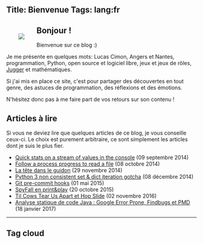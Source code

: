 Title: Bienvenue
Tags: lang:fr
---

<img src="images/Tom_Brown_Mathematics_CC-by-2-0_cropped.jpg" class="column-img">

## Bonjour !

Bienvenue sur ce blog :)

Je me présente en quelques mots: Lucas Cimon,
Angers et Nantes,
programmation, Python, open source et logiciel libre,
jeux et jeux de rôles,
[Jugger](https://www.youtube.com/watch?v=x4Ss-ZG6M1g) et mathématiques.

Si j'ai mis en place ce site, c'est pour partager des découvertes en tout genre,
des astuces de programmation, des réflexions et des émotions.

N'hésitez donc pas à me faire part de vos retours sur son contenu !


## Articles à lire

Si vous ne deviez lire que quelques articles de ce blog, je vous conseille ceux-ci.
Le choix est purement arbitraire, ce sont simplement les articles dont je suis le plus fier.

- [Quick stats on a stream of values in the console](quick-stats-on-a-stream-of-values-in-the-console.html) (09 septembre 2014)
- [Follow a process progress to read a file](follow-a-progress-progress-to-read-a-file.html) (08 octobre 2014)
- [La tête dans le guidon](la-tete-dans-le-guidon.html) (29 novembre 2014)
- [Python 3 non consistent set & dict iteration gotcha](python-3-non-consistent-set-dict-iteration-gotcha.html) (08 décembre 2014)
- [Git pre-commit hooks](git-pre-commit-hooks.html) (01 mai 2015)
- [SpyFall en print&play](spyfall-en-print.html) (20 octobre 2015)
- [Til Cows Tear Us Apart et Hop Slide](til-cows-tear-us-apart-et-hop-slide.html) (02 novembre 2016)
- [Analyse statique de code Java : Google Error Prone, Findbugs et PMD](analyse-statique-de-code-java-google-error-prone-findbugs-et-pmd.html) (18 janvier 2017)

<hr class="clear-floats">

## Tag cloud

<!-- tagcloud -->



<style>
@media screen and (min-width: 40rem) {
    .column-img {
        max-width: 40%;
        float: left;
        padding: 2rem;
    }
}
@media screen and (max-width: 40rem) {
    .column-img {
        max-width: 60%;
        margin: 0 auto;
        display: block;
    }
}
.clear-floats {
    clear: both;
}
</style>
